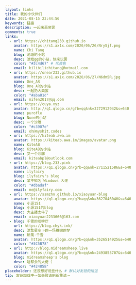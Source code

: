 ```yaml
---
layout: links
title: 我的小伙伴们
date: 2021-08-15 22:44:56
keywords: 链接
description: 一起来恶臭罢
comments: true
links:
  - url: https://chitang233.github.io
    avatar: https://s1.ax1x.com/2020/06/26/NrySjf.png
    name: Chi_Tang
    blog: 池塘的小站
    desc: 池塘gg的小站，快来玩罢
    color: "#3c4d67" # 代表色
    email: bilibilichitang@hotmail.com
  - url: https://onear233.github.io
    avatar: https://s1.ax1x.com/2020/06/27/N6dm5R.jpg
    name: One_AR
    blog: One_AR的小站
    desc: 一起扔大粪罢
    color: "#aba81d"
    email: mifen2017@qq.com
  - url: https://cuya.xyz
    avatar: http://q1.qlogo.cn/g?b=qq&nk=3272912942&s=640
    name: purofle
    blog: None的小站
    desc: 一个沙雕
    color: "#c3907e"
    email: oh@myshit.codes
  - url: https://kiteab.awa.im
    avatar: https://kiteab.awa.im/images/avatar.png
    name: KiteAB
    blog: KiteAB的小站
    desc: 又一个沙雕
    email: kiteabpl@outlook.com
  - url: https://blog.233.pink
    avatar: https://q1.qlogo.cn/g?b=qq&nk=2711521586&s=640
    name: ilyfairy
    blog: ilyfairy's blog
    desc: 某不知名 Windows 大佬
    color: "#dbadaf"
    email: me@ilyfairy.com
  - url: https://ssmzhn.github.io/xiaoyuan-blog
    avatar: https://q1.qlogo.cn/g?b=qq&nk=3627046040&s=640
    name: 小源151
    blog: 小源151的blog
    desc: 大主播太牛了
    email: xiaoyuan2233666@163.com
  - blog: 千雪的咖啡厅
    url: https://blog.chyk.ink/
    desc: 浩繁星空下的一场稚嫩的梦
    name: 斬風·千雪
    avatar: https://q1.qlogo.cn/g?b=qq&nk=3526514925&s=640
    color: "#3C5B78"
  - url: http://blog.midreamsheep.live
    avatar: https://q1.qlogo.cn/g?b=qq&nk=2493853707&s=640
    blog: midreamsheep's blog
    desc: 啥都会的大佬（
    color: "#42485B"
placeholder: 还没想好说些什么 # 默认对友链的描述
tip: 友链加载中～如失败请刷新重试～ 
---
```


